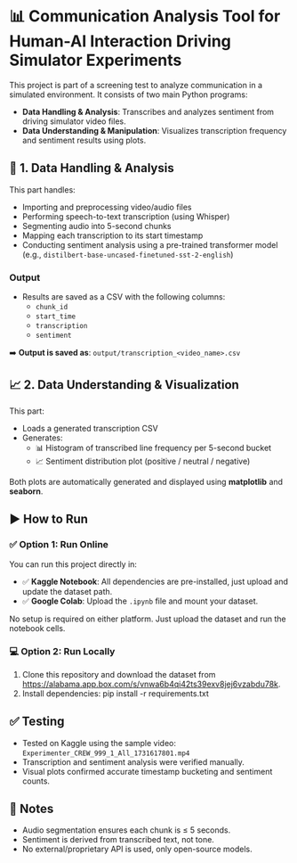 # 📊 Communication Analysis Tool for Human-AI Interaction Driving Simulator Experiments

This project is part of a screening test to analyze communication in a simulated environment. It consists of two main Python programs:

- **Data Handling & Analysis**: Transcribes and analyzes sentiment from driving simulator video files.
- **Data Understanding & Manipulation**: Visualizes transcription frequency and sentiment results using plots.


## 🧪 1. Data Handling & Analysis

This part handles:

- Importing and preprocessing video/audio files
- Performing speech-to-text transcription (using Whisper)
- Segmenting audio into 5-second chunks
- Mapping each transcription to its start timestamp
- Conducting sentiment analysis using a pre-trained transformer model (e.g., `distilbert-base-uncased-finetuned-sst-2-english`)

### Output

- Results are saved as a CSV with the following columns:
  - `chunk_id`
  - `start_time`
  - `transcription`
  - `sentiment`

➡️ **Output is saved as**: `output/transcription_<video_name>.csv`


## 📈 2. Data Understanding & Visualization

This part:

- Loads a generated transcription CSV
- Generates:
  - 📊 Histogram of transcribed line frequency per 5-second bucket
  - 📈 Sentiment distribution plot (positive / neutral / negative)

Both plots are automatically generated and displayed using **matplotlib** and **seaborn**.


## ▶️ How to Run

### ✅ Option 1: Run Online

You can run this project directly in:

- ✅ **Kaggle Notebook**: All dependencies are pre-installed, just upload and update the dataset path.
- ✅ **Google Colab**: Upload the `.ipynb` file and mount your dataset.

No setup is required on either platform. Just upload the dataset and run the notebook cells.


### 💻 Option 2: Run Locally

1. Clone this repository and download the dataset from https://alabama.app.box.com/s/vnwa6b4qi42ts39exv8jej6vzabdu78k.
2. Install dependencies: pip install -r requirements.txt

## ✅ Testing

- Tested on Kaggle using the sample video: `Experimenter_CREW_999_1_All_1731617801.mp4`
- Transcription and sentiment analysis were verified manually.
- Visual plots confirmed accurate timestamp bucketing and sentiment counts.


## 📌 Notes

- Audio segmentation ensures each chunk is ≤ 5 seconds.
- Sentiment is derived from transcribed text, not tone.
- No external/proprietary API is used, only open-source models.
